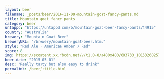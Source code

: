 ```yaml
---
layout: beer
filename: _posts/beer/2016-11-09-mountain-goat-fancy-pants.md
title: Mountain goat fancy pants
category: beer
untappd: "https://untappd.com/b/mountain-goat-beer-fancy-pants/44915"
country: "Australia"
brewery: "Mountain Goat Beer"
breweryURL: "/brewery/mountain-goat-beer.html"
style: "Red Ale - American Amber / Red"
score: 8
img: https://scontent.xx.fbcdn.net/v/t1.0-0/p480x480/603733_10153268257103745_7684396821090282649_n.jpg?_nc_cat=109&_nc_oc=AQnJ5NpDKeVCRoaENBP0xDoHDywCqd-GOkHzj2AHNr77rLKBuS7MH_VwLDmYToM2rtM&_nc_ht=scontent.xx&oh=b8f88677f49501167034a9ea68e95bb1&oe=5DC05D08
beer-date: "2015-05-01"
desc: "Really tasty but also easy to drink"
permalink: /beer/:title.html
---
```

